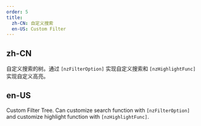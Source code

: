 ```yaml
---
order: 5
title:
  zh-CN: 自定义搜索
  en-US: Custom Filter
---
```


## zh-CN

自定义搜索的树。通过 `[nzFilterOption]` 实现自定义搜索和 `[nzHighlightFunc]` 实现自定义高亮。

## en-US

Custom Filter Tree. Can customize search function with `[nzFilterOption]` and customize highlight function with `[nzHighlightFunc]`.